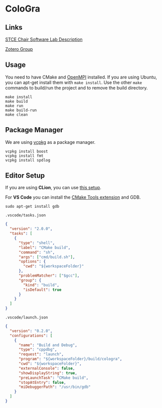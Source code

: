 # ColoGra

## Links

[STCE Chair Software Lab
Description](https://www.stce.rwth-aachen.de/teaching/winter-2024-25/software-lab-parallel-graph-algorithms)

[Zotero Group](https://www.zotero.org/groups/5682542/parallel_graph_algorithms)

## Usage

You need to have CMake and
[OpenMPI](https://docs.open-mpi.org/en/v5.0.x/launching-apps/quickstart.html)
installed. If you are using Ubuntu, you can apt-get install them with `make
install`. Use the other `make` commands to build/run the project and to
remove the build directory.

```shell
make install
make build
make run
make build-run
make clean
```

## Package Manager

We are using [vcpkg](https://github.com/Microsoft/vcpkg) as a package manager.


```shell
vcpkg install boost
vcpkg install fmt
vcpkg install spdlog
```

## Editor Setup

If you are using **CLion**, you can use [this
setup](https://www.jetbrains.com/help/clion/openmpi.html).

For **VS Code** you can install the [CMake Tools
extension](https://marketplace.visualstudio.com/items?itemName=ms-vscode.cmake-tools)
and GDB.

```shell
sudo apt-get install gdb
```

`.vscode/tasks.json`

```json
{
  "version": "2.0.0",
  "tasks": [
    {
      "type": "shell",
      "label": "CMake build",
      "command": "sh",
      "args": ["cmd/build.sh"],
      "options": {
        "cwd": "${workspaceFolder}"
      },
      "problemMatcher": ["$gcc"],
      "group": {
        "kind": "build",
        "isDefault": true
      }
    }
  ]
}
```

`.vscode/launch.json`

```json
{
  "version": "0.2.0",
  "configurations": [
    {
      "name": "Build and Debug",
      "type": "cppdbg",
      "request": "launch",
      "program": "${workspaceFolder}/build/cologra",
      "cwd": "${workspaceFolder}",
      "externalConsole": false,
      "showDisplayString": true,
      "preLaunchTask": "CMake build",
      "stopAtEntry": false,
      "miDebuggerPath": "/usr/bin/gdb"
    }
  ]
}
```

